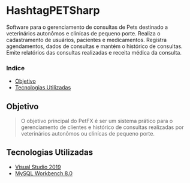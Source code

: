 
# HashtagPETSharp
Software para o gerenciamento de consultas de Pets 
destinado a veterinários autonômos e clinícas de pequeno porte.
Realiza o cadastramento de usuários, pacientes e medicamentos. 
Registra agendamentos, dados de consultas e mantém o histórico de consultas.
Emite relatórios das consultas realizadas e receita médica da consulta.


### Indice
- [Objetivo](#-Objetivo)
- [Tecnologias Utilizadas](#-Tecnologias-Utilizadas)


## Objetivo
> O objetivo principal do PetFX é ser um sistema prático para o gerenciamento de clientes e histórico de consultas 
realizadas por veterinários autonômos ou clinícas de pequeno porte.

## Tecnologias Utilizadas

- [Visual Studio 2019](https://visualstudio.microsoft.com/pt-br/vs/)
- [MySQL Workbench 8.0](https://www.mysql.com/products/workbench/)



